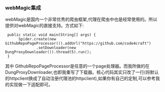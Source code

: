### webMagic集成
webMagic是国内一个非常优秀的爬虫框架,代理在爬虫中也是经常使用的。所以提供对webMagic的直接支持。方式如下:
```
 public static void main(String[] args) {
      Spider.create(new GithubRepoPageProcessor()).addUrl("https://github.com/code4craft")
              .setDownloader(new DungProxyDownloader()).thread(5).run();
 }
```
其中 GithubRepoPageProcessor是任意的一个page处理器。而我所做的在DungProxyDownloader,也即我重写了下载器。核心代码其实只改了一行(将默认的httpclient换成了自动注册代理池的httpclient),如果你有自己的定制,可以参考我的实现做一下适配即可。
